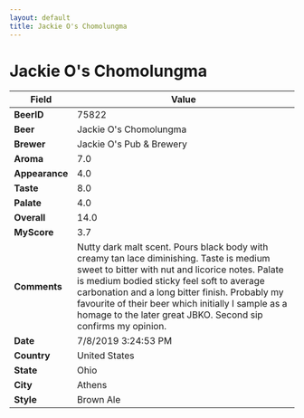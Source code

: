 ```yaml
---
layout: default
title: Jackie O's Chomolungma
---
```


# Jackie O's Chomolungma

| Field         | Value     |
|---------------|-----------|
| **BeerID** | 75822 |
| **Beer** | Jackie O's Chomolungma |
| **Brewer** | Jackie O&#39;s Pub & Brewery |
| **Aroma** | 7.0 |
| **Appearance** | 4.0 |
| **Taste** | 8.0 |
| **Palate** | 4.0 |
| **Overall** | 14.0 |
| **MyScore** | 3.7 |
| **Comments** | Nutty dark malt scent. Pours black body with creamy tan lace diminishing. Taste is medium sweet to bitter with nut and licorice notes.  Palate is medium bodied sticky feel soft to average carbonation and a long bitter finish. Probably my favourite of their beer which initially I sample as a homage to the later great JBKO. Second sip confirms my opinion. |
| **Date** | 7/8/2019 3:24:53 PM |
| **Country** | United States |
| **State** | Ohio |
| **City** | Athens |
| **Style** | Brown Ale |
